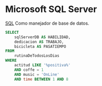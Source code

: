 
# Microsoft SQL Server

[SQL](https://www.microsoft.com/en-us/sql-server/sql-server-2022) Como manejador de base de datos.

```SQL
SELECT
    sqlServerDB AS HABILIDAD,
    dedicacion AS TRABAJO,
    bicicleta AS PASATIEMPO
FROM
    rutinaDeTodosLosDias
WHERE
    actitud LIKE '%positiva%'
    AND coffe = 1
    AND music = 'OnLine'
    AND time BETWEEN 1 AND 8
```
